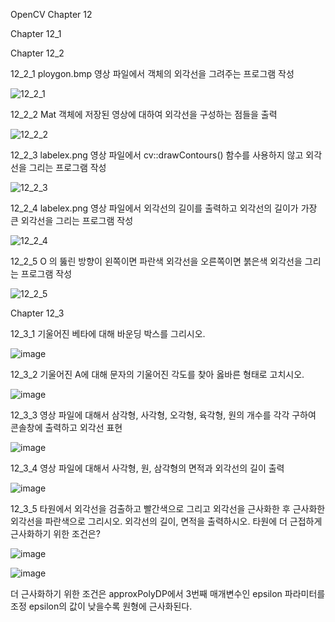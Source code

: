OpenCV Chapter 12

Chapter 12_1

Chapter 12_2

12_2_1
ploygon.bmp 영상 파일에서 객체의 외각선을 그려주는 프로그램 작성

![12_2_1](https://github.com/kCW-tb/OpenCV/assets/71691159/044b4fd5-9d8f-4bc4-be3e-68c252f9b504)


12_2_2
Mat 객체에 저장된 영상에 대하여 외각선을 구성하는 점들을 출력

![12_2_2](https://github.com/kCW-tb/OpenCV/assets/71691159/fca71465-c2f3-4315-a447-a99c44fda3c8)


12_2_3
labelex.png 영상 파일에서 cv::drawContours() 함수를 사용하지 않고 외각선을 그리는 프로그램 작성

![12_2_3](https://github.com/kCW-tb/OpenCV/assets/71691159/5ae0492c-2d32-4db1-bfc9-c8c3fbeaf4d5)


12_2_4
labelex.png 영상 파일에서 외각선의 길이를 출력하고 외각선의 길이가 가장 큰 외각선을 그리는 프로그램 작성

![12_2_4](https://github.com/kCW-tb/OpenCV/assets/71691159/3a1d86b2-dae3-4a27-b71f-ddd86c26130a)


12_2_5
O 의 뚫린 방향이 왼쪽이면 파란색 외각선을 오른쪽이면 붉은색 외각선을 그리는 프로그램 작성

![12_2_5](https://github.com/kCW-tb/OpenCV/assets/71691159/f7c043f6-2639-446b-83ec-06dc09e49531)

Chapter 12_3

12_3_1
기울어진 베타에 대해 바운딩 박스를 그리시오.

![image](https://github.com/kCW-tb/OpenCV/assets/71691159/55b49ce4-afe6-41c3-a9e6-ab0893024916)


12_3_2
기울어진 A에 대해 문자의 기울어진 각도를 찾아 옳바른 형태로 고치시오.

![image](https://github.com/kCW-tb/OpenCV/assets/71691159/9349306b-fef1-4098-9280-4b8f5c9ad940)


12_3_3
영상 파일에 대해서 삼각형, 사각형, 오각형, 육각형, 원의 개수를 각각 구하여 콘솔창에 출력하고 외각선 표현

![image](https://github.com/kCW-tb/OpenCV/assets/71691159/1f6c5cfe-fff7-4548-9373-fb5bd9a285e2)


12_3_4
영상 파일에 대해서 사각형, 원, 삼각형의 면적과 외각선의 길이 출력

![image](https://github.com/kCW-tb/OpenCV/assets/71691159/f8c75f66-4868-4ccd-b26e-d63a7668ed6f)


12_3_5
타원에서 외각선을 검출하고 빨간색으로 그리고 외각선을 근사화한 후 근사화한 외각선을 파란색으로 그리시오.
외각선의 길이, 면적을 출력하시오.
타원에 더 근접하게 근사화하기 위한 조건은?

![image](https://github.com/kCW-tb/OpenCV/assets/71691159/0353fea2-1338-4d1f-9fc2-0237d964a522)


![image](https://github.com/kCW-tb/OpenCV/assets/71691159/b042f7e5-1332-4fd7-840e-f89bc05703b8)

더 근사화하기 위한 조건은 approxPolyDP에서 3번째 매개변수인 epsilon 파라미터를 조정
epsilon의 값이 낮을수록 원형에 근사화된다.
